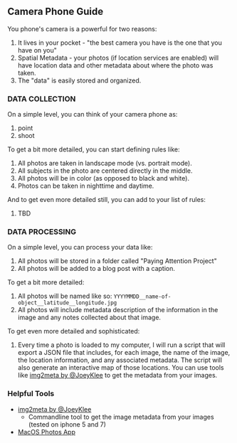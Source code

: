 ## Camera Phone Guide

You phone's camera is a powerful for two reasons:
1. It lives in your pocket - "the best camera you have is the one that you have on you"
2. Spatial Metadata - your photos (if location services are enabled) will have location data and other metadata about where the photo was taken.
3. The "data" is easily stored and organized. 


### DATA COLLECTION

On a simple level, you can think of your camera phone as:
1. point
2. shoot

To get a bit more detailed, you can start defining rules like:
1. All photos are taken in landscape mode (vs. portrait mode).
2. All subjects in the photo are centered directly in the middle.
3. All photos will be in color (as opposed to black and white).
4. Photos can be taken in nighttime and daytime.

   
And to get even more detailed still, you can add to your list of rules:
1. TBD

### DATA PROCESSING

On a simple level, you can process your data like:
1. All photos will be stored in a folder called "Paying Attention Project"
2. All photos will be added to a blog post with a caption.

To get a bit more detailed:
1. All photos will be named like so: `YYYYMMDD__name-of-object__latitude__longitude.jpg`
2. All photos will include metadata description of the information in the image and any notes collected about that image.

To get even more detailed and sophisticated:
1. Every time a photo is loaded to my computer, I will run a script that will export a JSON file that includes, for each image, the name of the image, the location information, and any associated metadata. The script will also generate an interactive map of those locations. You can use tools like [img2meta by @JoeyKlee](https://github.com/joeyklee/img2meta) to get the metadata from your images.

### Helpful Tools

* [img2meta by @JoeyKlee](https://github.com/joeyklee/img2meta)
  * Commandline tool to get the image metadata from your images (tested on iphone 5 and 7)
* [MacOS Photos App](https://www.apple.com/macos/photos/)